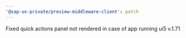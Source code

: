 ```yaml
---
'@sap-ux-private/preview-middleware-client': patch
---
```


Fixed quick actions panel not rendered in case of app running ui5 v.1.71
